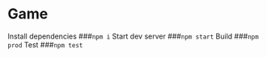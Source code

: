 # Game
Install dependencies
###`npm i`
Start dev server
###`npm start`
Build
###`npm prod`
Test
###`npm test`

